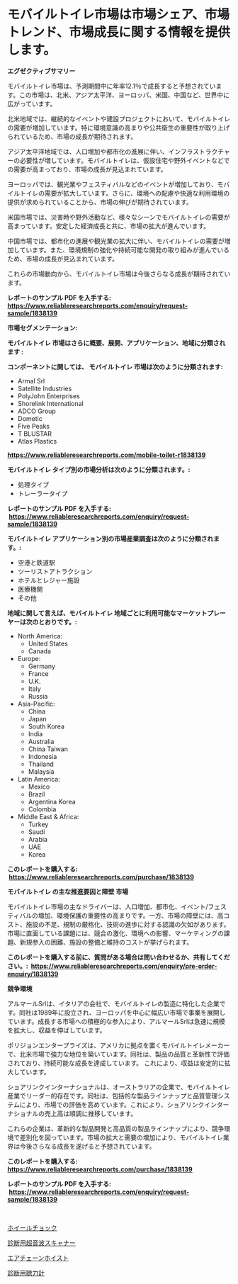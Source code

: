 <p><h1>モバイルトイレ市場は市場シェア、市場トレンド、市場成長に関する情報を提供します。</h1></p><p><strong>エグゼクティブサマリー</strong></p>
<p><p>モバイルトイレ市場は、予測期間中に年率12.1％で成長すると予想されています。この市場は、北米、アジア太平洋、ヨーロッパ、米国、中国など、世界中に広がっています。</p><p>北米地域では、継続的なイベントや建設プロジェクトにおいて、モバイルトイレの需要が増加しています。特に環境意識の高まりや公共衛生の重要性が取り上げられているため、市場の成長が期待されます。</p><p>アジア太平洋地域では、人口増加や都市化の進展に伴い、インフラストラクチャーの必要性が増しています。モバイルトイレは、仮設住宅や野外イベントなどでの需要が高まっており、市場の成長が見込まれています。</p><p>ヨーロッパでは、観光業やフェスティバルなどのイベントが増加しており、モバイルトイレの需要が拡大しています。さらに、環境への配慮や快適な利用環境の提供が求められていることから、市場の伸びが期待されています。</p><p>米国市場では、災害時や野外活動など、様々なシーンでモバイルトイレの需要が高まっています。安定した経済成長と共に、市場の拡大が進んでいます。</p><p>中国市場では、都市化の進展や観光業の拡大に伴い、モバイルトイレの需要が増加しています。また、環境規制の強化や持続可能な開発の取り組みが進んでいるため、市場の成長が見込まれています。</p><p>これらの市場動向から、モバイルトイレ市場は今後さらなる成長が期待されています。</p></p>
<p><strong>レポートのサンプル PDF を入手する: <a href="https://www.reliableresearchreports.com/enquiry/request-sample/1838139">https://www.reliableresearchreports.com/enquiry/request-sample/1838139</a></strong></p>
<p><strong>市場セグメンテーション:</strong></p>
<p><strong> モバイルトイレ 市場はさらに概要、展開、アプリケーション、地域に分類されます :</strong></p>
<p><strong>コンポーネントに関しては、 モバイルトイレ 市場は次のように分類されます: &nbsp;</strong></p>
<p><ul><li>Armal Srl</li><li>Satellite Industries</li><li>PolyJohn Enterprises</li><li>Shorelink International</li><li>ADCO Group</li><li>Dometic</li><li>Five Peaks</li><li>T BLUSTAR</li><li>Atlas Plastics</li></ul></p>
<p><strong><a href="https://www.reliableresearchreports.com/mobile-toilet-r1838139">https://www.reliableresearchreports.com/mobile-toilet-r1838139</a></strong></p>
<p><strong> モバイルトイレ タイプ別の市場分析は次のように分類されます。:</strong></p>
<p><ul><li>処理タイプ</li><li>トレーラータイプ</li></ul></p>
<p><strong>レポートのサンプル PDF を入手する: &nbsp;<a href="https://www.reliableresearchreports.com/enquiry/request-sample/1838139">https://www.reliableresearchreports.com/enquiry/request-sample/1838139</a></strong></p>
<p><strong> モバイルトイレ アプリケーション別の市場産業調査は次のように分類されます。:</strong></p>
<p><ul><li>空港と鉄道駅</li><li>ツーリストアトラクション</li><li>ホテルとレジャー施設</li><li>医療機関</li><li>その他</li></ul></p>
<p><strong>地域に関して言えば、モバイルトイレ 地域ごとに利用可能なマーケットプレーヤーは次のとおりです。:</strong></p>
<p><ul>
    <li>
        North America:
        <ul>
            <li>United States</li>
            <li>Canada</li>
        </ul>
    </li>
    <li>
        Europe:
        <ul>
            <li>Germany</li>
            <li>France</li>
            <li>U.K.</li>
            <li>Italy</li>
            <li>Russia</li>
        </ul>
    </li>
    <li>
        Asia-Pacific:
        <ul>
            <li>China</li>
            <li>Japan</li>
            <li>South Korea</li>
            <li>India</li>
            <li>Australia</li>
            <li>China Taiwan</li>
            <li>Indonesia</li>
            <li>Thailand</li>
            <li>Malaysia</li>
        </ul>
    </li>
    <li>
        Latin America:
        <ul>
            <li>Mexico</li>
            <li>Brazil</li>
            <li>Argentina Korea</li>
            <li>Colombia</li>
        </ul>
    </li>
    <li>
        Middle East & Africa:
        <ul>
            <li>Turkey</li>
            <li>Saudi</li>
            <li>Arabia</li>
            <li>UAE</li>
            <li>Korea</li>
        </ul>
    </li>
    </ul></p>
<p><strong>このレポートを購入する: &nbsp;<a href="https://www.reliableresearchreports.com/purchase/1838139">https://www.reliableresearchreports.com/purchase/1838139</a></strong></p>
<p><strong>モバイルトイレ の主な推進要因と障壁 市場</strong></p>
<p><p>モバイルトイレ市場の主なドライバーは、人口増加、都市化、イベント/フェスティバルの増加、環境保護の重要性の高まりです。一方、市場の障壁には、高コスト、施設の不足、規制の厳格化、技術の進歩に対する認識の欠如があります。市場に直面している課題には、競合の激化、環境への影響、マーケティングの課題、新規参入の困難、施設の整備と維持のコストが挙げられます。</p></p>
<p><strong>このレポートを購入する前に、質問がある場合は問い合わせるか、共有してください。:&nbsp; <a href="https://www.reliableresearchreports.com/enquiry/pre-order-enquiry/1838139">https://www.reliableresearchreports.com/enquiry/pre-order-enquiry/1838139</a></strong></p>
<p><strong>競争環境</strong></p>
<p><p>アルマールSrlは、イタリアの会社で、モバイルトイレの製造に特化した企業です。同社は1989年に設立され、ヨーロッパを中心に幅広い市場で事業を展開しています。成長する市場への積極的な参入により、アルマールSrlは急速に規模を拡大し、収益を伸ばしています。</p><p>ポリジョンエンタープライズは、アメリカに拠点を置くモバイルトイレメーカーで、北米市場で強力な地位を築いています。同社は、製品の品質と革新性で評価されており、持続可能な成長を達成しています。 これにより、収益は安定的に拡大しています。</p><p>ショアリンクインターナショナルは、オーストラリアの企業で、モバイルトイレ産業でリーダー的存在です。同社は、包括的な製品ラインナップと品質管理システムにより、市場での評価を高めています。これにより、ショアリンクインターナショナルの売上高は順調に推移しています。</p><p>これらの企業は、革新的な製品開発と高品質の製品ラインナップにより、競争環境で差別化を図っています。市場の拡大と需要の増加により、モバイルトイレ業界は今後さらなる成長を遂げると予想されています。</p></p>
<p><strong>このレポートを購入する: &nbsp; <a href="https://www.reliableresearchreports.com/purchase/1838139">https://www.reliableresearchreports.com/purchase/1838139</a></strong></p>
<p><strong>レポートのサンプル PDF を入手する: &nbsp;<a href="https://www.reliableresearchreports.com/enquiry/request-sample/1838139">https://www.reliableresearchreports.com/enquiry/request-sample/1838139</a></strong><strong></strong></p>
<p>&nbsp;</p>
<p><p><a href="https://github.com/RodHoppe07/Market-Research-Report-List-1/blob/main/216902721365.md">ホイールチョック</a></p><p><a href="https://github.com/laurenreichert/Market-Research-Report-List-1/blob/main/131559921364.md">診断用超音波スキャナー</a></p><p><a href="https://medium.com/@roachbrenda/%E3%82%A8%E3%82%A2%E3%83%BC%E3%83%81%E3%82%A7%E3%83%BC%E3%83%B3%E3%83%9B%E3%82%A4%E3%82%B9%E3%83%88%E5%B8%82%E5%A0%B4-%E3%82%BF%E3%82%A4%E3%83%97-%E3%82%A2%E3%83%97%E3%83%AA%E3%82%B1%E3%83%BC%E3%82%B7%E3%83%A7%E3%83%B3-%E5%9C%B0%E7%90%86%E3%81%AB%E3%82%88%E3%82%8B%E5%8C%85%E6%8B%AC%E7%9A%84%E3%81%AA%E8%A9%95%E4%BE%A1-9bc69c5850a3">エアチェーンホイスト</a></p><p><a href="https://medium.com/@abdulkoss2015/%E8%A8%BA%E6%96%AD%E7%94%A8%E8%81%B4%E5%8A%9B%E8%A8%88%E5%B8%82%E5%A0%B4%E3%81%AE%E3%83%88%E3%83%AC%E3%83%B3%E3%83%89%E3%81%A8%E5%B8%82%E5%A0%B4%E5%88%86%E6%9E%90%E3%81%AF-2024%E5%B9%B4%E3%81%8B%E3%82%892031%E5%B9%B4%E3%81%BE%E3%81%A7%E3%81%AE%E6%9C%9F%E9%96%93%E3%81%AB%E4%BA%88%E6%B8%AC%E3%81%95%E3%82%8C%E3%81%A6%E3%81%84%E3%81%BE%E3%81%99-8b32b3f69ca5">診断用聴力計</a></p></p>